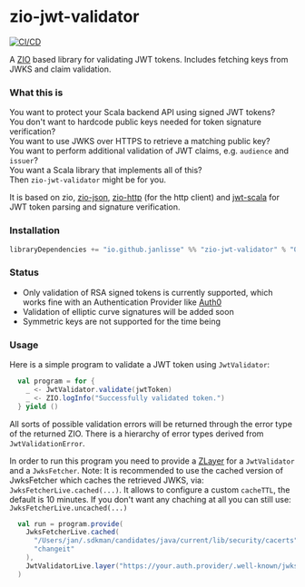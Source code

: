 # zio-jwt-validator

[![CI/CD](https://github.com/janlisse/zio-jwt-validator/actions/workflows/ci.yml/badge.svg)](https://github.com/janlisse/zio-jwt-validator/actions/workflows/ci.yml)

A [ZIO](https://zio.dev/) based library for validating JWT tokens. Includes fetching keys from JWKS and claim validation.

### What this is
You want to protect your Scala backend API using signed JWT tokens?  
You don't want to hardcode public keys needed for token signature verification?  
You want to use JWKS over HTTPS to retrieve a matching public key?  
You want to perform additional validation of JWT claims, e.g. `audience` and `issuer`?  
You want a Scala library that implements all of this?  
Then `zio-jwt-validator` might be for you.

It is based on zio, [zio-json](https://github.com/zio/zio-json), [zio-http](https://github.com/zio/zio-http) (for the http client) and [jwt-scala](https://jwt-scala.github.io/jwt-scala/jwt-core-jwt.html) for JWT token parsing
and signature verification.

### Installation

```scala
libraryDependencies += "io.github.janlisse" %% "zio-jwt-validator" % "0.1.0"
```

### Status
- Only validation of RSA signed tokens is currently supported, which works fine with an Authentication Provider like
[Auth0](https://auth0.com/)
- Validation of elliptic curve signatures will be added soon
- Symmetric keys are not supported for the time being

### Usage
Here is a simple program to validate a JWT token using `JwtValidator`:
```scala
  val program = for {
    _ <- JwtValidator.validate(jwtToken)
    _ <- ZIO.logInfo("Successfully validated token.")
  } yield ()
```
All sorts of possible validation errors will be returned through the error type of the returned ZIO.
There is a hierarchy of error types derived from `JwtValidationError`.

In order to run this program you need to provide a [ZLayer](https://zio.dev/reference/contextual/zlayer/) for a `JwtValidator`
and a `JwksFetcher`. Note: It is recommended to use the cached version of JwksFetcher which caches the retrieved JWKS, via: `JwksFetcherLive.cached(...)`.
It allows to configure a custom `cacheTTL`, the default is 10 minutes.
If you don't want any chaching at all you can still use: `JwksFetcherLive.uncached(...)`

```scala
  val run = program.provide(
    JwksFetcherLive.cached(
      "/Users/jan/.sdkman/candidates/java/current/lib/security/cacerts",
      "changeit"
    ),
    JwtValidatorLive.layer("https://your.auth.provider/.well-known/jwks.json",)
  )
```






